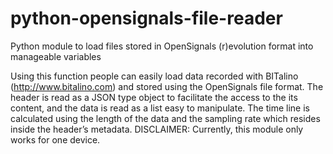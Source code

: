 # python-opensignals-file-reader
Python module to load files stored in OpenSignals (r)evolution format into manageable variables

Using this function people can easily load data recorded with BITalino (http://www.bitalino.com) and stored using the OpenSignals file format. The header is read as a JSON type object to facilitate the access to the its content, and the data is read as a list easy to manipulate. The time line is calculated using the length of the data and the sampling rate which resides inside the header’s metadata.
DISCLAIMER: Currently, this module only works for one device.
